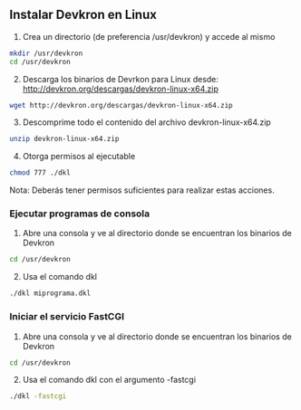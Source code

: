 ## Instalar Devkron en Linux

1. Crea un directorio (de preferencia /usr/devkron) y accede al mismo
```bash
mkdir /usr/devkron
cd /usr/devkron
```
2. Descarga los binarios de Devrkon para Linux desde: http://devkron.org/descargas/devkron-linux-x64.zip 
```bash
wget http://devkron.org/descargas/devkron-linux-x64.zip 
```
3. Descomprime todo el contenido del archivo devkron-linux-x64.zip
```bash
unzip devkron-linux-x64.zip
```
4. Otorga permisos al ejecutable
```bash
chmod 777 ./dkl
```

Nota: Deberás tener permisos suficientes para realizar estas acciones.

### Ejecutar programas de consola

1. Abre una consola y ve al directorio donde se encuentran los binarios de Devkron
```bash
cd /usr/devkron
```
2. Usa el comando dkl
```bash
./dkl miprograma.dkl
```

### Iniciar el servicio FastCGI
1. Abre una consola y ve al directorio donde se encuentran los binarios de Devkron
```bash
cd /usr/devkron
```
2. Usa el comando dkl con el argumento -fastcgi
```bash
./dkl -fastcgi
```
